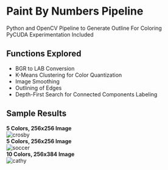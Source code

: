 # Paint By Numbers Pipeline

Python and OpenCV Pipeline to Generate Outline For Coloring \
PyCUDA Experimentation Included

## Functions Explored
- BGR to LAB Conversion
- K-Means Clustering for Color Quantization
- Image Smoothing
- Outlining of Edges
- Depth-First Search for Connected Components Labeling

## Sample Results
**5 Colors, 256x256 Image** \
![crosby](https://user-images.githubusercontent.com/78238895/116842534-d7e79300-abaa-11eb-816f-46e43f487131.jpg) \
**5 Colors, 256x256 Image** \
![soccer](https://user-images.githubusercontent.com/78238895/116842738-91466880-abab-11eb-8cf5-f37fed7501cc.jpg) \
**10 Colors, 256x384 Image** \
![cathy](https://user-images.githubusercontent.com/78238895/116842812-e2eef300-abab-11eb-8249-2483b0481542.jpg) 



